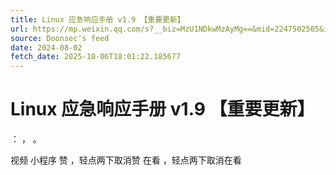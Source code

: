 ```yaml
---
title: Linux 应急响应手册 v1.9 【重要更新】
url: https://mp.weixin.qq.com/s?__biz=MzU1NDkwMzAyMg==&mid=2247502505&idx=1&sn=d9e1b182c582b7ff1fdbc77b3f66b415
source: Doonsec's feed
date: 2024-08-02
fetch_date: 2025-10-06T18:01:22.185677
---
```


# Linux 应急响应手册 v1.9 【重要更新】

：
，
。

视频
小程序
赞
，轻点两下取消赞
在看
，轻点两下取消在看